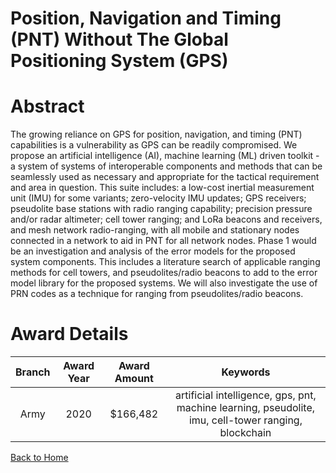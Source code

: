 
Position, Navigation and Timing (PNT) Without The Global Positioning System (GPS)
=================================================================================

# Abstract


The growing reliance on GPS for position, navigation, and timing (PNT) capabilities is a vulnerability as GPS can be readily compromised. We propose an artificial intelligence (AI), machine learning (ML) driven toolkit - a system of systems of interoperable components and methods that can be seamlessly used as necessary and appropriate for the tactical requirement and area in question. This suite includes: a low-cost inertial measurement unit (IMU) for some variants; zero-velocity IMU updates; GPS receivers; pseudolite base stations with radio ranging capability; precision pressure and/or radar altimeter; cell tower ranging; and LoRa beacons and receivers, and mesh network radio-ranging, with all mobile and stationary nodes connected in a network to aid in PNT for all network nodes. Phase 1 would be an investigation and analysis of the error models for the proposed system components. This includes a literature search of applicable ranging methods for cell towers, and pseudolites/radio beacons to add to the error model library for the proposed systems. We will also investigate the use of PRN codes as a technique for ranging from pseudolites/radio beacons.  

# Award Details

|Branch|Award Year|Award Amount|Keywords|
| :---: | :---: | :---: | :---: |
|Army|2020|$166,482|artificial intelligence, gps, pnt, machine learning, pseudolite, imu, cell-tower ranging, blockchain|
  
  


[Back to Home](https://github.com/chrischow/dod_sbir_awards/CC/#1060)